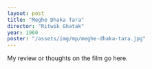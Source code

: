 ```yaml
---
layout: post
title: "Meghe Dhaka Tara"
director: "Ritwik Ghatak"
year: 1960
poster: "/assets/img/mp/meghe-dhaka-tara.jpg"
---
```


My review or thoughts on the film go here.
